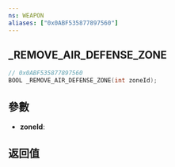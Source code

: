 ```yaml
---
ns: WEAPON
aliases: ["0x0ABF535877897560"]
---
```

## _REMOVE_AIR_DEFENSE_ZONE

```c
// 0x0ABF535877897560
BOOL _REMOVE_AIR_DEFENSE_ZONE(int zoneId);
```


## 參數
* **zoneId**: 

## 返回值
